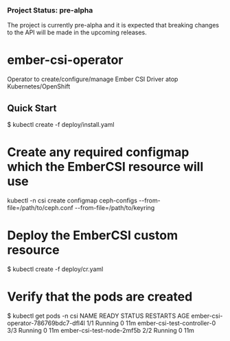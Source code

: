 ### Project Status: pre-alpha
The project is currently pre-alpha and it is expected that breaking changes to the API will be made in the upcoming releases.

# ember-csi-operator
Operator to create/configure/manage Ember CSI Driver atop Kubernetes/OpenShift

## Quick Start
$ kubectl create -f deploy/install.yaml

# Create any required configmap which the EmberCSI resource will use
kubectl -n csi create configmap ceph-configs  --from-file=/path/to/ceph.conf --from-file=/path/to/keyring

# Deploy the EmberCSI custom resource
$ kubectl create -f deploy/cr.yaml

# Verify that the pods are created
$ kubectl get pods -n csi
NAME            READY     STATUS    RESTARTS   AGE
ember-csi-operator-786769bdc7-dfl4l   1/1       Running   0          11m
ember-csi-test-controller-0           3/3       Running   0          11m
ember-csi-test-node-2mf5b             2/2       Running   0          11m


